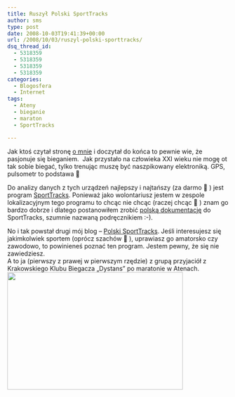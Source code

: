 ```yaml
---
title: Ruszył Polski SportTracks
author: sms
type: post
date: 2008-10-03T19:41:39+00:00
url: /2008/10/03/ruszyl-polski-sporttracks/
dsq_thread_id:
  - 5318359
  - 5318359
  - 5318359
  - 5318359
categories:
  - Blogosfera
  - Internet
tags:
  - Ateny
  - bieganie
  - maraton
  - SportTracks

---
```

Jak ktoś czytał stronę <a href="http://www.dziennikarz.pl/index.php/o-mnie/" target="_self">o mnie</a> i doczytał do końca to pewnie wie, że pasjonuje się bieganiem.  Jak przystało na człowieka XXI wieku nie mogę ot tak sobie biegać, tylko trenując muszę być naszpikowany elektroniką. GPS, pulsometr to podstawa 🙂

Do analizy danych z tych urządzeń najlepszy i najtańszy (za darmo 🙂 ) jest program <a href="http://zonefivesoftware.com" target="_blank">SportTracks</a>. Ponieważ jako wolontariusz jestem w zespole lokalizacyjnym tego programu to chcąc nie chcąc (raczej chcąc 🙂 ) znam go bardzo dobrze i dlatego postanowiłem zrobić <a href="http://sporttracks.pl/index.php/sporttracks-20-pierwsze-kroki-podrecznik-uzytkownika-wersja-01/" target="_self">polską dokumentację</a> do SportTracks, szumnie nazwaną podręcznikiem :-).

<p style="text-align: left;">
  No i tak powstał drugi mój blog &#8211; <a href="http://sporttracks.pl" target="_blank">Polski SportTracks</a>. Jeśli interesujesz się jakimkolwiek sportem (oprócz szachów 🙂 ), uprawiasz go amatorsko czy zawodowo, to powinieneś poznać ten program. Jestem pewny, że się nie zawiedziesz.<br /> A to ja (pierwszy z prawej w pierwszym rzędzie) z grupą przyjaciół z Krakowskiego Klubu Biegacza &#8222;Dystans&#8221; po maratonie w Atenach.<br /> <a href="http://picasaweb.google.pl/lh/photo/w4Cid0gRa6cOfQXtNPXvPQ?authkey=xBGBCj-ofjs"><img class="aligncenter" src="http://lh5.ggpht.com/stanuch/RtPCrSDg_dI/AAAAAAAABv4/J7LEwKt930s/s400/IMG_6754.jpg" alt="" width="400" height="267" /></a>
</p>